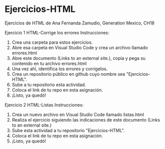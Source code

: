 # Ejercicios-HTML
Ejercicios de HTML de Ana Fernanda Zamudio, Generation Mexico, CH18

Ejercicio 1 HTML-Corrige los errores
Instrucciones:
1. Crea una carpeta para estos ejercicios.
2. Abre esa carpeta en Visual Studio Code y crea un archivo llamado errores.html
3. Abre este documento (Links to an external site.), copia y pega su contenido en tu archivo errores.html
4. Una vez ahí, identifica los errores y corrígelos. 
5. Crea un repositorio público en github cuyo nombre sea "Ejercicios-HTML".
6. Sube a tu repositorio esta actividad.
7. Coloca el link de tu repo en esta asignación. 
8. ¡Listo, ya quedó!

Ejercicio 2 HTML-Listas
Instrucciones:
1. Crea un nuevo archivo en Visual Studio Code llamado listas.html
2. Realiza el ejercicio siguiendo las indicaciones de este documento (Links to an external site.)
3. Sube esta actividad a tu repositorio "Ejercicios-HTML".
4. Coloca el link de tu repo en esta asignación. 
5. ¡Listo, ya quedó!

